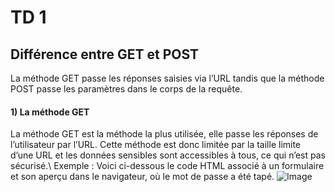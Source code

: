 # TD **1**

## Différence entre **GET** et **POST**

La méthode GET passe les réponses saisies via l’URL tandis que la méthode POST passe les paramètres dans le corps de la requête.

#### 1) La méthode GET
 
La méthode GET est la méthode la plus utilisée, elle passe les réponses de l’utilisateur par l’URL.
Cette méthode est donc limitée par la taille limite d’une URL et les données sensibles sont accessibles à tous, ce qui n’est pas sécurisé.\\
Exemple : Voici ci-dessous le code HTML associé à un formulaire et son aperçu dans le navigateur, où le mot de passe a été tapé.
![Image](https://e.educlever.com/img/5/8/9/8/589830.jpg)
